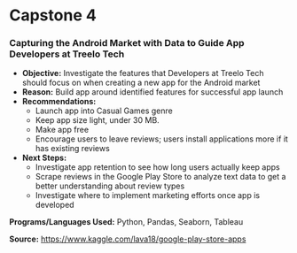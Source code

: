 # Capstone 4
### Capturing the Android Market with Data to Guide App Developers at Treelo Tech ###

 * **Objective:** Investigate the features that Developers at Treelo Tech should focus on when creating a new app for the Android market
 * **Reason:** 
Build app around identified features for successful app launch
 * **Recommendations:**
    * Launch app into Casual Games genre
    * Keep app size light, under 30 MB.  
    * Make app free
    * Encourage users to leave reviews; users install applications more if it has existing reviews
 * **Next Steps:**
    * Investigate app retention to see how long users actually keep apps
    * Scrape reviews in the Google Play Store to analyze text data to get a better       understanding about review types
    * Investigate where to implement marketing efforts once app is developed

 **Programs/Languages Used:** Python, Pandas, Seaborn, Tableau

 **Source:** https://www.kaggle.com/lava18/google-play-store-apps
